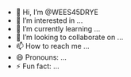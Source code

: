 - 👋 Hi, I’m @WEES45DRYE
- 👀 I’m interested in ...
- 🌱 I’m currently learning ...
- 💞️ I’m looking to collaborate on ...
- 📫 How to reach me ...
- 😄 Pronouns: ...
- ⚡ Fun fact: ...

<!---
WEES45DRYE/WEES45DRYE is a ✨ special ✨ repository because its `README.md` (this file) appears on your GitHub profile.
You can click the Preview link to take a look at your changes.
--->
